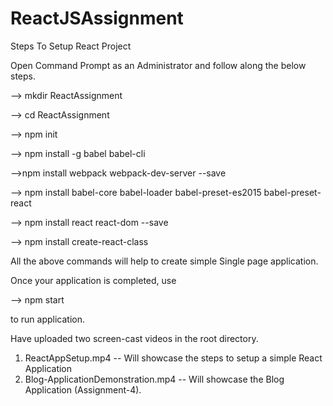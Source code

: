 # ReactJSAssignment

Steps To Setup React Project

Open Command Prompt as an Administrator and follow along the below steps.

  --> mkdir ReactAssignment

  --> cd ReactAssignment

  --> npm init

  --> npm install -g babel babel-cli

  -->npm install webpack webpack-dev-server --save

  --> npm install babel-core babel-loader babel-preset-es2015 babel-preset-react

  --> npm install react react-dom --save

  --> npm install create-react-class

All the above commands will help to create simple Single page application.

Once your application is completed, use

  --> npm start

to run application.

Have uploaded two screen-cast videos in the root directory.

1) ReactAppSetup.mp4 -- Will showcase the steps to setup a simple React Application
2) Blog-ApplicationDemonstration.mp4 -- Will showcase the Blog Application (Assignment-4).


